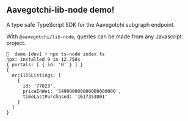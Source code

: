 ## Aavegotchi-lib-node demo!

A type safe TypeScript SDK for the Aavegotchi subgraph endpoint.

With `@aavegotchi/lib-node`, queries can be made from any Javascript project.

```
  demo [dev] ⚡ npx ts-node index.ts
npx: installed 9 in 12.758s
{ portals: [ { id: '0' } ] }
{
  erc1155Listings: [
    {
      id: '77823',
      priceInWei: '549000000000000000000',
      timeLastPurchased: '1617353001'
    }
  ]
}
```
